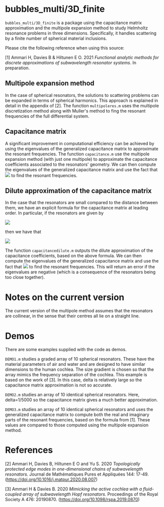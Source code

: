 # bubbles_multi/3D_finite

`bubbles_multi/3D_finite` is a package using the capacitance matrix approximation and the multipole expansion method to study Helmholtz resonance problems in three dimensions. Specifically, it handles scattering by a finite number of spherical material inclusions.

Please cite the following reference when using this source:

[1] Ammari H, Davies B & Hiltunen E O. 2021 *Functional analytic methods for discrete approximations of subwavelength resonator systems*. In preparation.

## Multipole expansion method

In the case of spherical resonators, the solutions to scattering problems can be expanded in terms of spherical harmonics. This approach is explained in detail in the appendix of [2]. The function `multipoleres.m` uses the multipole discretization method along with Muller's method to fing the resonant frequencies of the full differential system.

## Capacitance matrix

A significant improvement in computational efficiency can be achieved by using the eigenvalues of the generalized capacitance matrix to approximate the resonant frequencies. The function `capacitance.m` use the multipole expansion method (with just one multipole) to approximate the capacitance coefficients associated to the resonators' geometry. We can then compute the eigenvalues of the generalized capacitance matrix and use the fact that <img src="https://latex.codecogs.com/svg.latex?\small&space;\omega_j=\sqrt{\lambda_j}+O(\delta)"> to find the resonant frequencies.

## Dilute approximation of the capacitance matrix

In the case that the resonators are small compared to the distance between them, we have an explicit formula for the capacitance matrix at leading order. In particular, if the resonators are given by

<img src="https://latex.codecogs.com/svg.latex?\large&space;D=\bigcup_{j=1}^N%20\left(\epsilon%20B%20+%20z_j\right),">

then we have that

<img src="https://latex.codecogs.com/svg.latex?\large&space;C_{ij}%20=%20\begin{cases}\epsilon\mathrm{Cap}_B%20+%20O(\epsilon^3),%20&\quad%20i=j,\\-\epsilon^2%20\frac{(\mathrm{Cap}_B)^2}{4\pi%20|z_i-z_j|}%20+%20O(\epsilon^3),%20&\quad%20i\neq%20j.\end{cases}">

The function `capacitancedilute.m` outputs the dilute approximation of the capacitance coefficients, based on the above formula. We can then compute the eigenvalues of the generalized capacitance matrix and use the fact that <img src="https://latex.codecogs.com/svg.latex?\small&space;\omega_j=\sqrt{\lambda_j}+O(\delta)"> to find the resonant frequencies. This will return an error if the eigenvalues are negative (which is a consequence of the resonators being too close together).

# Notes on the current version

The current version of the multipole method assumes that the resonators are collinear, in the sense that their centres all lie on a straight line.

# Demos

There are some examples supplied with the code as demos.

`DEMO1.m` studies a graded array of 10 spherical resonators. These have the material parameters of air and water and are designed to have similar dimensions to the human cochlea. The size gradient is chosen so that the array mimics the frequency separation of the cochlea. This example is based on the work of [3]. In this case, delta is relatively large so the capacitance matrix approximation is not so accurate.

`DEMO2.m` studies an array of 10 identical spherical resonators. Here, delta=1/5000 so the capacitance matrix gives a much better approximation.

`DEMO3.m` studies an array of 10 identical spherical resonators and uses the generalized capacitance matrix to compute both the real and imaginary parts of the resonant frequencies, based on the formula from [1]. These values are compared to those computed using the multipole expansion method.

# References

[2] Ammari H, Davies B, Hiltunen E O and Yu S. 2020 *Topologically protected edge modes in one-dimensional chains of subwavelength resonators.* Journal de Mathématiques Pures et Appliquées 144: 17-49. (https://doi.org/10.1016/j.matpur.2020.08.007)

[3] Ammari H & Davies B. 2020 *Mimicking the active cochlea with a fluid-coupled array of subwavelength Hopf resonators.* Proceedings of the Royal Society A 476: 20190870. (https://doi.org/10.1098/rspa.2019.0870)
